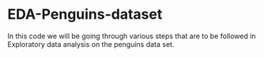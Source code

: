 # EDA-Penguins-dataset
In this code we will be going through various steps that are to be followed in Exploratory data analysis on the penguins data set.

